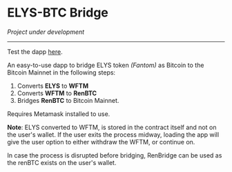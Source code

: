 # ELYS-BTC Bridge

*Project under development*

-------------
Test the dapp [here](https://elysbtc.netlify.app/).

An easy-to-use dapp to bridge ELYS token *(Fantom)* as Bitcoin to the Bitcoin Mainnet in the following steps:
1. Converts **ELYS** to **WFTM**
2. Converts **WFTM** to **RenBTC**
3. Bridges **RenBTC** to Bitcoin Mainnet.

Requires Metamask installed to use.

**Note**: ELYS converted to WFTM, is stored in the contract itself and not on the user's wallet. If the user exits the process midway, loading the app will give the user option to either withdraw the WFTM, or continue on.

In case the process is disrupted before bridging, RenBridge can be used as the renBTC exists on the user's wallet.


